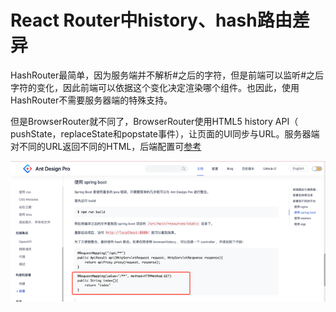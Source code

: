 # React Router中history、hash路由差异

HashRouter最简单，因为服务端并不解析#之后的字符，但是前端可以监听#之后字符的变化，因此前端可以依据这个变化决定渲染哪个组件。也因此，使用HashRouter不需要服务器端的特殊支持。

但是BrowserRouter就不同了，BrowserRouter使用HTML5 history API（ pushState，replaceState和popstate事件），让页面的UI同步与URL。服务器端对不同的URL返回不同的HTML，后端配置可[参考](https://pro.ant.design/zh-CN/docs/deploy)

![](<../../.gitbook/assets/image (1) (1).png>)
